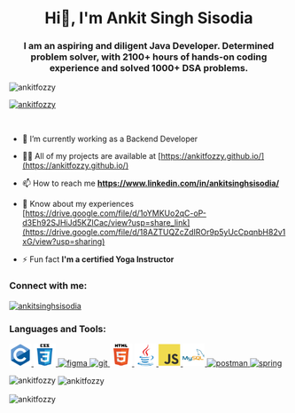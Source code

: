 <h1 align="center">Hi👋, I'm Ankit Singh Sisodia</h1>
<h3 align="center">I am an aspiring and diligent Java Developer. Determined problem solver, with 2100+ hours of hands-on coding experience and solved 1000+ DSA problems.</h3>

<p align="left"> <img src="https://komarev.com/ghpvc/?username=ankitfozzy&label=Profile%20views&color=0e75b6&style=flat" alt="ankitfozzy" /> </p>

<p align="left"> <a href="https://github.com/ryo-ma/github-profile-trophy"><img src="https://github-profile-trophy.vercel.app/?username=ankitfozzy" alt="ankitfozzy" /></a> </p>

<p align="left"> <a href="https://twitter.com/" target="blank"><img src="https://img.shields.io/twitter/follow/?logo=twitter&style=for-the-badge" alt="" /></a> </p>

- 🌱 I’m currently working as a Backend Developer

- 👨‍💻 All of my projects are available at [https://ankitfozzy.github.io/](https://ankitfozzy.github.io/)

- 📫 How to reach me **https://www.linkedin.com/in/ankitsinghsisodia/**

- 📄 Know about my experiences [https://drive.google.com/file/d/1oYMKUo2qC-oP-d3Eh92SJHiJd5KZlCac/view?usp=share_link](https://drive.google.com/file/d/18AZTUQZcZdIROr9p5yUcCpqnbH82v1xG/view?usp=sharing)

- ⚡ Fun fact **I'm a certified Yoga Instructor**

<h3 align="left">Connect with me:</h3>
<p align="left">
<a href="https://linkedin.com/in/ankitsinghsisodia" target="blank"><img align="center" src="https://raw.githubusercontent.com/rahuldkjain/github-profile-readme-generator/master/src/images/icons/Social/linked-in-alt.svg" alt="ankitsinghsisodia" height="30" width="40" /></a>
</p>

<h3 align="left">Languages and Tools:</h3>
<p align="left"> <a href="https://www.cprogramming.com/" target="_blank" rel="noreferrer"> <img src="https://raw.githubusercontent.com/devicons/devicon/master/icons/c/c-original.svg" alt="c" width="40" height="40"/> </a> <a href="https://www.w3schools.com/css/" target="_blank" rel="noreferrer"> <img src="https://raw.githubusercontent.com/devicons/devicon/master/icons/css3/css3-original-wordmark.svg" alt="css3" width="40" height="40"/> </a> <a href="https://www.figma.com/" target="_blank" rel="noreferrer"> <img src="https://www.vectorlogo.zone/logos/figma/figma-icon.svg" alt="figma" width="40" height="40"/> </a> <a href="https://git-scm.com/" target="_blank" rel="noreferrer"> <img src="https://www.vectorlogo.zone/logos/git-scm/git-scm-icon.svg" alt="git" width="40" height="40"/> </a> <a href="https://www.w3.org/html/" target="_blank" rel="noreferrer"> <img src="https://raw.githubusercontent.com/devicons/devicon/master/icons/html5/html5-original-wordmark.svg" alt="html5" width="40" height="40"/> </a> <a href="https://www.java.com" target="_blank" rel="noreferrer"> <img src="https://raw.githubusercontent.com/devicons/devicon/master/icons/java/java-original.svg" alt="java" width="40" height="40"/> </a> <a href="https://developer.mozilla.org/en-US/docs/Web/JavaScript" target="_blank" rel="noreferrer"> <img src="https://raw.githubusercontent.com/devicons/devicon/master/icons/javascript/javascript-original.svg" alt="javascript" width="40" height="40"/> </a> <a href="https://www.mysql.com/" target="_blank" rel="noreferrer"> <img src="https://raw.githubusercontent.com/devicons/devicon/master/icons/mysql/mysql-original-wordmark.svg" alt="mysql" width="40" height="40"/> </a> <a href="https://postman.com" target="_blank" rel="noreferrer"> <img src="https://www.vectorlogo.zone/logos/getpostman/getpostman-icon.svg" alt="postman" width="40" height="40"/> </a> <a href="https://spring.io/" target="_blank" rel="noreferrer"> <img src="https://www.vectorlogo.zone/logos/springio/springio-icon.svg" alt="spring" width="40" height="40"/> </a> </p>

<p><img align="left" src="https://github-readme-stats.vercel.app/api/top-langs?username=ankitfozzy&show_icons=true&locale=en&layout=compact" alt="ankitfozzy" /></p>

<p>&nbsp;<img align="center" src="https://github-readme-stats.vercel.app/api?username=ankitfozzy&show_icons=true&locale=en" alt="ankitfozzy" /></p>

<p><img align="center" src="https://github-readme-streak-stats.herokuapp.com/?user=ankitfozzy&" alt="ankitfozzy" /></p>

